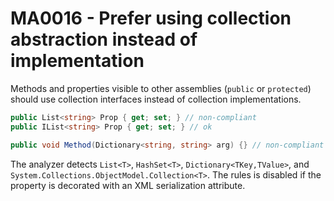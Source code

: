 # MA0016 - Prefer using collection abstraction instead of implementation

Methods and properties visible to other assemblies (`public` or `protected`) should use collection interfaces instead of collection implementations.

````c#
public List<string> Prop { get; set; } // non-compliant
public IList<string> Prop { get; set; } // ok

public void Method(Dictionary<string, string> arg) {} // non-compliant
````

The analyzer detects `List<T>`, `HashSet<T>`, `Dictionary<TKey,TValue>`, and `System.Collections.ObjectModel.Collection<T>`. The rules is disabled if the property is decorated with an XML serialization attribute.
